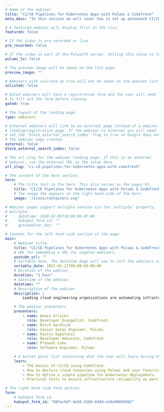 ```yaml
---
# Name of the webinar.
title: "CI/CD Pipelines for Kubernetes Apps with Pulumi & Codefresh"
meta_desc: "In this session we will cover how to set up automated CI/CD pipelines for Kubernetes applications using Pulumi and Codefresh."

# A featured webinar will display first in the list.
featured: false

# If the video is pre-recorded or live.
pre_recorded: false

# If the video is part of the PulumiTV series. Setting this value to true will list the video in the "PulumiTV" section.
pulumi_tv: false

# The preview image will be shown on the list page.
preview_image: ""

# Webinars with unlisted as true will not be shown on the webinar list
unlisted: false

# Gated webinars will have a registration form and the user will need
# to fill out the form before viewing.
gated: true

# The layout of the landing page.
type: webinars

# External webinars will link to an external page instead of a webinar
# landing/registration page. If the webinar is external you will need
# set the 'block_external_search_index' flag to true so Google does not index
# the webinar page created.
external: false
block_external_search_index: false

# The url slug for the webinar landing page. If this is an external
# webinar, use the external URL as the value here.
url_slug: "ci-cd-pipelines-for-kubernetes-apps-with-codefresh"

# The content of the hero section.
hero:
    # The title text in the hero. This also serves as the pages H1.
    title: "CI/CD Pipelines for Kubernetes Apps with Pulumi & Codefresh"
    # The image the appears on the right hand side of the hero.
    image: "/icons/containers.svg"

# Webinar pages support multiple session via the 'multiple' property.
# multiple:
#   - datetime: 2020-02-05T10:00:00-07:00
#     hubspot_form_id: ""
#     gotowebinar_key: ""

# Content for the left hand side section of the page.
main:
    # Webinar title.
    title: "CI/CD Pipelines for Kubernetes Apps with Pulumi & Codefresh"
    # URL for embedding a URL for ungated webinars.
    youtube_url: ""
    # Sortable date. The datetime Hugo will use to sort the webinars in date order.
    sortable_date: 2021-01-21T09:00:00-08:00
    # Duration of the webinar.
    duration: "1 hour"
    # Datetime of the webinar.
    datetime: ""
    # Description of the webinar.
    description: |
        Leading cloud engineering organizations are automating infrastructure deployments using Pulumi’s infrastructure as code platform and Codefresh makes it easy to manage infrastructure code as part of your continuous delivery process.

    # The webinar presenters
    presenters:
        - name: Anais Urlichs
          role: Developer Evangelist, Codefresh
        - name: Mitch Gerdisch
          role: Senior Sales Engineer, Pulumi
        - name: Kostis Kapelonis
          role: Developer Advocate, Codefresh
        - name: Praneet Loke
          role: Software Engineer, Pulumi

    # A bullet point list containing what the user will learn during the webinar.
    learn:
        - The basics of CI/CD using Codefresh.
        - How to declare cloud resources using Pulumi and your favorite programming languages.
        - How to define a simple pipeline for Kubernetes deployments.
        - Practical tests to ensure infrastructure reliability as part of your pipeline.

# The right hand side form section.
form:
    # HubSpot form id.
    hubspot_form_id: "88fac9d7-6e56-4166-849d-e10a90892962"
---
```

